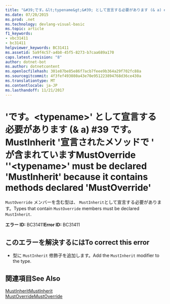 ```yaml
---
title: "&#39;です。&lt;typename&gt;&#39; として宣言する必要があります (& a) #39 です。MustInherit &#39;宣言されたメソッドで &#39; が含まれていますMustOverride &#39;"
ms.date: 07/20/2015
ms.prod: .net
ms.technology: devlang-visual-basic
ms.topic: article
f1_keywords:
- vbc31411
- bc31411
helpviewer_keywords: BC31411
ms.assetid: 5a9f4c57-a4b8-45f5-8273-b7caa689a170
caps.latest.revision: "8"
author: dotnet-bot
ms.author: dotnetcontent
ms.openlocfilehash: 301e87be85e86f7acb7feee9b364a29f702fc88a
ms.sourcegitcommit: 4f3fef493080a43e70e951223894768d36ce430a
ms.translationtype: MT
ms.contentlocale: ja-JP
ms.lasthandoff: 11/21/2017
---
```

# <a name="39lttypenamegt39-must-be-declared-39mustinherit39-because-it-contains-methods-declared-39mustoverride39"></a><span data-ttu-id="1a84c-102">&#39;です。&lt;typename&gt;&#39; として宣言する必要があります (& a) #39 です。MustInherit &#39;宣言されたメソッドで &#39; が含まれていますMustOverride &#39;</span><span class="sxs-lookup"><span data-stu-id="1a84c-102">&#39;&lt;typename&gt;&#39; must be declared &#39;MustInherit&#39; because it contains methods declared &#39;MustOverride&#39;</span></span>
<span data-ttu-id="1a84c-103">`MustOverride` メンバーを含む型は、 `MustInherit`として宣言する必要があります。</span><span class="sxs-lookup"><span data-stu-id="1a84c-103">Types that contain `MustOverride` members must be declared `MustInherit`.</span></span>  
  
 <span data-ttu-id="1a84c-104">**エラー ID:** BC31411</span><span class="sxs-lookup"><span data-stu-id="1a84c-104">**Error ID:** BC31411</span></span>  
  
## <a name="to-correct-this-error"></a><span data-ttu-id="1a84c-105">このエラーを解決するには</span><span class="sxs-lookup"><span data-stu-id="1a84c-105">To correct this error</span></span>  
  
-   <span data-ttu-id="1a84c-106">型に `MustInherit` 修飾子を追加します。</span><span class="sxs-lookup"><span data-stu-id="1a84c-106">Add the `MustInherit` modifier to the type.</span></span>  
  
## <a name="see-also"></a><span data-ttu-id="1a84c-107">関連項目</span><span class="sxs-lookup"><span data-stu-id="1a84c-107">See Also</span></span>  
 [<span data-ttu-id="1a84c-108">MustInherit</span><span class="sxs-lookup"><span data-stu-id="1a84c-108">MustInherit</span></span>](../../visual-basic/language-reference/modifiers/mustinherit.md)  
 [<span data-ttu-id="1a84c-109">MustOverride</span><span class="sxs-lookup"><span data-stu-id="1a84c-109">MustOverride</span></span>](../../visual-basic/language-reference/modifiers/mustoverride.md)
